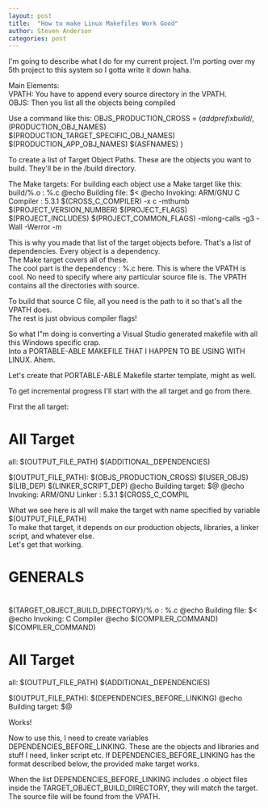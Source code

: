 ```yaml
---
layout: post
title:  "How to make Linux Makefiles Work Good"
author: Steven Anderson
categories: post 
---
```

  
I'm going to describe what I do for my current project.  I'm porting over my 5th project to this system so I gotta write it down haha.  
  
Main Elements:  
VPATH:  You have to append every source directory in the VPATH.  
OBJS:  Then you list all the objects being compiled
  
Use a command like this:
OBJS_PRODUCTION_CROSS = $(addprefix build/,$(PRODUCTION_OBJ_NAMES) $(PRODUCTION_TARGET_SPECIFIC_OBJ_NAMES) $(PRODUCTION_APP_OBJ_NAMES) $(ASFNAMES) )
  
To create a list of Target Object Paths.  These are the objects you want to build.  They'll be in the /build directory.  
  
The Make targets:  For building each object use a Make target like this:
build/%.o : %.c
  @echo Building file: $<
  @echo Invoking: ARM/GNU C Compiler : 5.3.1
  $(CROSS_C_COMPILER)  -x c -mthumb $(PROJECT_VERSION_NUMBER)  $(PROJECT_FLAGS) $(PROJECT_INCLUDES) $(PROJECT_COMMON_FLAGS)  -mlong-calls -g3 -Wall -Werror -m

  
This is why you made that list of the target objects before.  That's a list of dependencies.  Every object is a dependency.  
The Make target covers all of these.  
The cool part is the dependency : %.c here.  This is where the VPATH is cool.
No need to specify where any particular source file is.  The VPATH contains all the directories with source.  
  
To build that source C file, all you need is the path to it so that's all the VPATH does.  
The rest is just obvious compiler flags!  
  
So what I"m doing is converting a Visual Studio generated makefile with all this Windows specific crap.  
Into a PORTABLE-ABLE MAKEFILE THAT I HAPPEN TO BE USING WITH LINUX.  Ahem.  
  
Let's create that PORTABLE-ABLE Makefile starter template, might as well.  
  
To get incremental progress I'll start with the all target and go from there.  
  
First the all target:  
# All Target
all: $(OUTPUT_FILE_PATH) $(ADDITIONAL_DEPENDENCIES)

$(OUTPUT_FILE_PATH): $(OBJS_PRODUCTION_CROSS) $(USER_OBJS) $(LIB_DEP) $(LINKER_SCRIPT_DEP)
  @echo Building target: $@
  @echo Invoking: ARM/GNU Linker : 5.3.1
  $(CROSS_C_COMPIL 
  
What we see here is all will make the target with name specified by variable $(OUTPUT_FILE_PATH)  
To make that target, it depends on our production objects, libraries, a linker script, and whatever else.  
Let's get that working.  
  
#
#  GENERALS
#
#
#

$(TARGET_OBJECT_BUILD_DIRECTORY)/%.o : %.c
  @echo Building file: $<
  @echo Invoking: C Compiler 
  @echo $(COMPILER_COMMAND)
  $(COMPILER_COMMAND)


# All Target
all: $(OUTPUT_FILE_PATH) $(ADDITIONAL_DEPENDENCIES)

$(OUTPUT_FILE_PATH): $(DEPENDENCIES_BEFORE_LINKING)
  @echo Building target: $@
  
  
  
Works!  
  
Now to use this, I need to create variables DEPENDENCIES_BEFORE_LINKING.
These are the objects and libraries and stuff I need, linker script etc.
If DEPENDENCIES_BEFORE_LINKING has the format described below, the provided make target works.  
  
When the list DEPENDENCIES_BEFORE_LINKING includes .o object files inside the TARGET_OBJECT_BUILD_DIRECTORY,
they will match the target.  The source file will be found from the VPATH.  
  

